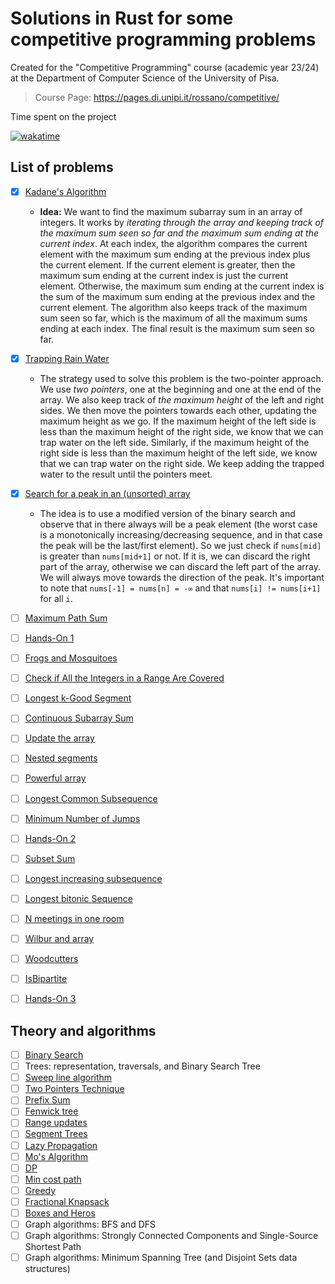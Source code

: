 # Solutions in Rust for some competitive programming problems

Created for the "Competitive Programming" course (academic year 23/24) at the Department of Computer Science of the University of Pisa.

> Course Page: https://pages.di.unipi.it/rossano/competitive/

Time spent on the project

[![wakatime](https://wakatime.com/badge/user/a3116382-7adb-43ba-9490-83130c4b22c5/project/c7f14dfa-7dc0-4759-a33e-6542dae0135e.svg)](https://wakatime.com/badge/user/a3116382-7adb-43ba-9490-83130c4b22c5/project/c7f14dfa-7dc0-4759-a33e-6542dae0135e)


## List of problems

* [x] [Kadane's Algorithm](https://leetcode.com/problems/maximum-subarray/)
  * **Idea:** We want to find the maximum subarray sum in an array of integers. It works by _iterating through the array and keeping track of the maximum sum seen so far and the maximum sum ending at the current index_. At each index, the algorithm compares the current element with the maximum sum ending at the previous index plus the current element. If the current element is greater, then the maximum sum ending at the current index is just the current element. Otherwise, the maximum sum ending at the current index is the sum of the maximum sum ending at the previous index and the current element. The algorithm also keeps track of the maximum sum seen so far, which is the maximum of all the maximum sums ending at each index. The final result is the maximum sum seen so far.

* [x] [Trapping Rain Water](https://leetcode.com/problems/trapping-rain-water/)
  * The strategy used to solve this problem is the two-pointer approach. We use _two pointers_, one at the beginning and one at the end of the array. We also keep track of _the maximum height_ of the left and right sides. We then move the pointers towards each other, updating the maximum height as we go. If the maximum height of the left side is less than the maximum height of the right side, we know that we can trap water on the left side. Similarly, if the maximum height of the right side is less than the maximum height of the left side, we know that we can trap water on the right side. We keep adding the trapped water to the result until the pointers meet.

* [x] [Search for a peak in an (unsorted) array](https://leetcode.com/problems/find-peak-element/)
  * The idea is to use a modified version of the binary search and observe that in there always will be a peak element (the worst case is a monotonically increasing/decreasing sequence, and in that case the peak will be the last/first element). So we just check if `nums[mid]` is greater than `nums[mid+1]` or not. If it is, we can discard the right part of the array, otherwise we can discard the left part of the array. We will always move towards the direction of the peak. It's important to note that `nums[-1] = nums[n] = -∞` and that `nums[i] != nums[i+1]` for all `i`.

* [ ] [Maximum Path Sum](http://practice.geeksforgeeks.org/problems/maximum-path-sum/1)
* [ ] [Hands-On 1](https://pages.di.unipi.it/rossano/blog/2023/handson12324/)
* [ ] [Frogs and Mosquitoes](http://codeforces.com/problemset/problem/609/B?locale=en)
* [ ] [Check if All the Integers in a Range Are Covered](https://leetcode.com/problems/check-if-all-the-integers-in-a-range-are-covered/)
* [ ] [Longest k-Good Segment](https://codeforces.com/contest/616/problem/D?locale=en)
* [ ] [Continuous Subarray Sum](https://leetcode.com/problems/continuous-subarray-sum/)
* [ ] [Update the array](http://www.spoj.com/problems/UPDATEIT/)
* [ ] [Nested segments](http://codeforces.com/problemset/problem/652/D?locale=en)
* [ ] [Powerful array](http://codeforces.com/contest/86/problem/D?locale=en)
* [ ] [Longest Common Subsequence](https://leetcode.com/problems/longest-common-subsequence/)
* [ ] [Minimum Number of Jumps](https://practice.geeksforgeeks.org/problems/minimum-number-of-jumps/0)
* [ ] [Hands-On 2](https://pages.di.unipi.it/rossano/blog/2023/handson22324/)
* [ ] [Subset Sum](https://practice.geeksforgeeks.org/problems/subset-sum-problem/0)
* [ ] [Longest increasing subsequence](https://practice.geeksforgeeks.org/problems/longest-increasing-subsequence/0)
* [ ] [Longest bitonic Sequence](https://practice.geeksforgeeks.org/problems/longest-bitonic-subsequence/0)
* [ ] [N meetings in one room](http://practice.geeksforgeeks.org/problems/n-meetings-in-one-room/0)
* [ ] [Wilbur and array](http://codeforces.com/problemset/problem/596/B?locale=en)
* [ ] [Woodcutters](http://codeforces.com/problemset/problem/545/C?locale=en)
* [ ] [IsBipartite](http://practice.geeksforgeeks.org/problems/bipartite-graph/1)
* [ ] [Hands-On 3](https://pages.di.unipi.it/rossano/blog/2023/handson32324/)

## Theory and algorithms

* [ ] [Binary Search](https://pages.di.unipi.it/rossano/blog/2023/binarysearch/)
* [ ] Trees: representation, traversals, and Binary Search Tree
* [ ] [Sweep line algorithm](https://pages.di.unipi.it/rossano/blog/2023/sweepline)
* [ ] [Two Pointers Technique](https://www.geeksforgeeks.org/two-pointers-technique/)
* [ ] [Prefix Sum](https://pages.di.unipi.it/rossano/blog/2023/prefixsums)
* [ ] [Fenwick tree](https://pages.di.unipi.it/rossano/blog/2023/fenwick)
* [ ] [Range updates](https://blog.mitrichev.ch/2013/05/fenwick-tree-range-updates.html)
* [ ] [Segment Trees](https://en.wikipedia.org/wiki/Segment_tree)
* [ ] [Lazy Propagation](http://www.geeksforgeeks.org/lazy-propagation-in-segment-tree/)
* [ ] [Mo's Algorithm](https://pages.di.unipi.it/rossano/blog/2023/mosalgorithm)
* [ ] [DP](https://github.com/rossanoventurini/CompetitiveProgramming/blob/master/notes/DynamicProgramming.pdf)
* [ ] [Min cost path](https://pages.di.unipi.it/rossano/competitive/notes/Martin_Gardner_Aha_Insight_DP.pdf)
* [ ] [Greedy](https://jeffe.cs.illinois.edu/teaching/algorithms/book/04-greedy.pdf)
* [ ] [Fractional Knapsack](http://www.geeksforgeeks.org/fractional-knapsack-problem/)
* [ ] [Boxes and Heros](https://codeforces.com/blog/entry/63533)
* [ ] Graph algorithms: BFS and DFS
* [ ] Graph algorithms: Strongly Connected Components and Single-Source Shortest Path
* [ ] 	Graph algorithms: Minimum Spanning Tree (and Disjoint Sets data structures)
